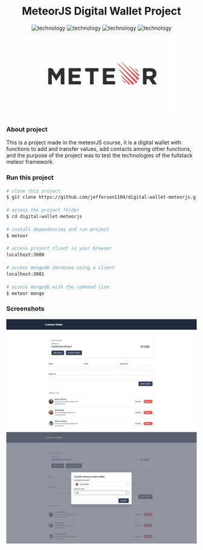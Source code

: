<div align="center" style="margin-bottom: 20px;">
  <h1>MeteorJS Digital Wallet Project</h1>
  <p align="center">
    <img alt="technology" src="https://img.shields.io/badge/Node.js-339933?style=for-the-badge&logo=nodedotjs&logoColor=white">
    <img alt="technology" src="https://img.shields.io/badge/React-20232A?style=for-the-badge&logo=react&logoColor=61DAFB">
    <img alt="technology" src="https://img.shields.io/badge/Tailwind_CSS-38B2AC?style=for-the-badge&logo=tailwind-css&logoColor=white">
    <img alt="technology" src="https://img.shields.io/badge/MongoDB-4EA94B?style=for-the-badge&logo=mongodb&logoColor=white">
  </p> 

  <img alt="wongames" src="./public/meteor-framework.png" width="400" heigth="auto"/>
</div>

### About project
This is a project made in the meteorJS course, it is a digital wallet with functions to add and transfer values, add contacts among other functions, and the purpose of the project was to test the technologies of the fullstack meteor framework.

### Run this project
```bash
# clone this project
$ git clone https://github.com/jefferson1104/digital-wallet-meteorjs.git

# access the project folder
$ cd digital-wallet-meteorjs

# install dependencies and run project
$ meteor

# access project client in your browser
localhost:3000

# access mongodb database using a client
localhost:3001

# access mongodb with the command line 
$ meteor mongo
```

### Screenshots
<p align="center">
  <img src="./public/screenshots/screenshot-01.png">
  <img src="./public/screenshots/screenshot-02.png">
</p>